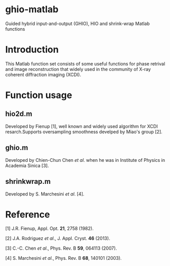 ghio-matlab
===========

Guided hybrid input-and-output (GHIO), HIO and shrink-wrap Matlab functions

# Introduction 

This Matlab function set consists of some useful functions for phase retrival and image reconstruction that widely used in the community of X-ray coherent diffraction imaging (XCDI). 

# Function usage

## hio2d.m

Developed by Fienup [1], well known and widely used algorithm for XCDI resarch.Supports oversampling smoothness develped by Miao's group [2].

## ghio.m
Developed by Chien-Chun Chen *et al*. when he was in Institute of Physics in Academia Sinica [3].

## shrinkwrap.m

Developed by S. Marchesini *et al*. [4].

# Reference

[1] J.R. Fienup, Appl. Opt. **21**, 2758 (1982).

[2] J.A. Rodriguez *et al*., J. Appl. Cryst. **46** (2013).

[3] C.-C. Chen *et al*., Phys. Rev. B **59**, 064113 (2007).

[4] S. Marchesini *et al*., Phys. Rev. B **68**, 140101 (2003).
